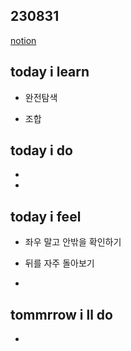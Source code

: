 ## 230831

[notion](https://www.notion.so/SSAFY-Day-40-6edbfcc731e74a779df691c490df5735)

## today i learn

- 완전탐색

- 조합
  
## today i do

- 

- 

## today i feel

- 좌우 말고 안밖을 확인하기
  
- 뒤를 자주 돌아보기

- 

## tommrrow i ll do

- 
